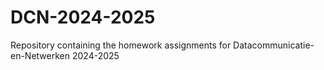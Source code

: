 # DCN-2024-2025
Repository containing the homework assignments for Datacommunicatie-en-Netwerken 2024-2025
